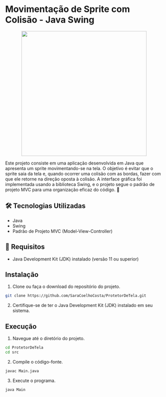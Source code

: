 # Movimentação de Sprite com Colisão - Java Swing

<p align="center"> 
  <img align="center" src="https://user-images.githubusercontent.com/31167065/119906312-5faf8b80-bf24-11eb-8a45-576f074a4cb1.gif" width="400" heigth="350">  
</p>


Este projeto consiste em uma aplicação desenvolvida em Java que apresenta um sprite movimentando-se na tela. O objetivo é evitar que o sprite saia da tela e, quando ocorrer uma colisão com as bordas, fazer com que ele retorne na direção oposta à colisão. A interface gráfica foi implementada usando a biblioteca Swing, e o projeto segue o padrão de projeto MVC para uma organização eficaz do código. :book:

## 🛠 Tecnologias Utilizadas

- Java
- Swing
- Padrão de Projeto MVC (Model-View-Controller)

## 📄 Requisitos

- Java Development Kit (JDK) instalado (versão 11 ou superior)

## Instalação

1. Clone ou faça o download do repositório do projeto.

```bash
git clone https://github.com/SaraCoelhoCosta/ProtetorDeTela.git
```

2. Certifique-se de ter o Java Development Kit (JDK) instalado em seu sistema.

## Execução

1. Navegue até o diretório do projeto.

```bash
cd ProtetorDeTela
cd src
```

2. Compile o código-fonte.

```bash
javac Main.java
```

3. Execute o programa.

```bash
java Main
```
